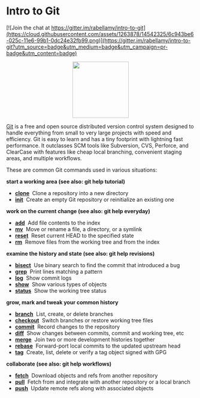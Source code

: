 # Intro to Git

[![Join the chat at https://gitter.im/rabellamy/intro-to-git](https://cloud.githubusercontent.com/assets/1263878/14542325/6c943be6-025c-11e6-99b1-0dc24e32fb99.png)](https://gitter.im/rabellamy/intro-to-git?utm_source=badge&utm_medium=badge&utm_campaign=pr-badge&utm_content=badge)

<p align="center">
  <img src="https://git-scm.com/images/logos/downloads/Git-Logo-2Color.png" height="150px"/>
</p>

[Git](https://git-scm.com) is a free and open source distributed version control system designed to handle everything
from small to very large projects with speed and efficiency. Git is easy to learn and has a tiny footprint with
lightning fast performance. It outclasses SCM tools like Subversion, CVS, Perforce, and ClearCase with features like
cheap local branching, convenient staging areas, and multiple workflows.

These are common Git commands used in various situations:

**start a working area (see also: git help tutorial)**
* **[clone](https://git-scm.com/docs/git-clone)**&nbsp;&nbsp;Clone a repository into a new directory
* **[init](https://git-scm.com/docs/git-init)**&nbsp;&nbsp;Create an empty Git repository or reinitialize an existing one

**work on the current change (see also: git help everyday)**
* **[add](https://git-scm.com/docs/git-add)**&nbsp;&nbsp;Add file contents to the index
* **[mv](https://git-scm.com/docs/git-mv)**&nbsp;&nbsp;Move or rename a file, a directory, or a symlink
* **[reset](https://git-scm.com/docs/git-reset)**&nbsp;&nbsp;Reset current HEAD to the specified state
* **[rm](https://git-scm.com/docs/git-rm)**&nbsp;&nbsp;Remove files from the working tree and from the index

**examine the history and state (see also: git help revisions)**
* **[bisect](https://git-scm.com/docs/git-bisect)**&nbsp;&nbsp;Use binary search to find the commit that introduced a bug
* **[grep](https://git-scm.com/docs/git-grep)**&nbsp;&nbsp;Print lines matching a pattern
* **[log](https://git-scm.com/docs/git-log)**&nbsp;&nbsp;Show commit logs
* **[show](https://git-scm.com/docs/git-show)**&nbsp;&nbsp;Show various types of objects
* **[status](https://git-scm.com/docs/git-status)**&nbsp;&nbsp;Show the working tree status

**grow, mark and tweak your common history**
* **[branch](https://git-scm.com/docs/git-branch)**&nbsp;&nbsp;List, create, or delete branches
* **[checkout](https://git-scm.com/docs/git-checkout)**&nbsp;&nbsp;Switch branches or restore working tree files
* **[commit](https://git-scm.com/docs/git-commit)**&nbsp;&nbsp;Record changes to the repository
* **[diff](https://git-scm.com/docs/git-diff)**&nbsp;&nbsp;Show changes between commits, commit and working tree, etc
* **[merge](https://git-scm.com/docs/git-merge)**&nbsp;&nbsp;Join two or more development histories together
* **[rebase](https://git-scm.com/docs/git-rebase)**&nbsp;&nbsp;Forward-port local commits to the updated upstream head
* **[tag](https://git-scm.com/docs/git-tag)**&nbsp;&nbsp;Create, list, delete or verify a tag object signed with GPG

**collaborate (see also: git help workflows)**
* **[fetch](https://git-scm.com/docs/git-fetch)**&nbsp;&nbsp;Download objects and refs from another repository
* **[pull](https://git-scm.com/docs/git-pull)**&nbsp;&nbsp;Fetch from and integrate with another repository or a local branch
* **[push](https://git-scm.com/docs/git-push)**&nbsp;&nbsp;Update remote refs along with associated objects

